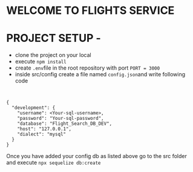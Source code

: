 <!-- /
    -src/
          index.js  //server
          models/
          controllers/
          middlewares/
          services/ 
          utils/
          config/
          repository/
    -tests/ [later]
    -static/
    -temp/ -->








# WELCOME TO FLIGHTS SERVICE

# PROJECT SETUP -
- clone the project on your local
- execute `npm install`
- create `.env`file in the root repository  with port `PORT = 3000`
- inside src/config create a file named `config.json`and write following code
```


{
  "development": {
    "username": <Your-sql-username>,
    "password": "Your-sql-password",
    "database": "Flight_Search_DB_DEV",
    "host": "127.0.0.1",
    "dialect": "mysql"
  }
}
```
Once you have added your config db as listed above go to the src folder and execute `npx sequelize db:create`
```

```
















